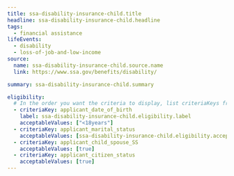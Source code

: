 ```yaml
---
title: ssa-disability-insurance-child.title
headline: ssa-disability-insurance-child.headline
tags:
  - financial assistance
lifeEvents:
  - disability
  - loss-of-job-and-low-income
source:
  name: ssa-disability-insurance-child.source.name
  link: https://www.ssa.gov/benefits/disability/

summary: ssa-disability-insurance-child.summary

eligibility:
  # In the order you want the criteria to display, list criteriaKeys from the csv here, each followed by a comma-separated list of which values indicate eligibility for that criteria. Wrap individual values in quotes if they have inner commas.
  - criteriaKey: applicant_date_of_birth
    label: ssa-disability-insurance-child.eligibility.label
    acceptableValues: ["<18years"]
  - criteriaKey: applicant_marital_status
    acceptableValues: [ssa-disability-insurance-child.eligibility.acceptableValues]
  - criteriaKey: applicant_child_spouse_SS
    acceptableValues: [true]
  - criteriaKey: applicant_citizen_status
    acceptableValues: [true]
---
```

